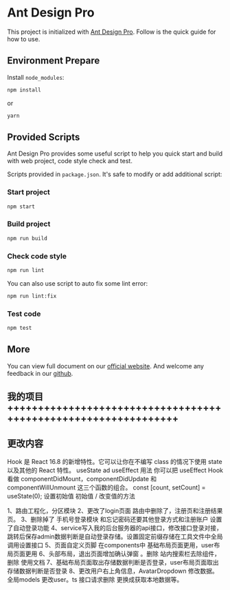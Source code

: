 # Ant Design Pro

This project is initialized with [Ant Design Pro](https://pro.ant.design). Follow is the quick guide for how to use.

## Environment Prepare

Install `node_modules`:

```bash
npm install
```

or

```bash
yarn
```

## Provided Scripts

Ant Design Pro provides some useful script to help you quick start and build with web project, code style check and test.

Scripts provided in `package.json`. It's safe to modify or add additional script:

### Start project

```bash
npm start
```

### Build project

```bash
npm run build
```

### Check code style

```bash
npm run lint
```

You can also use script to auto fix some lint error:

```bash
npm run lint:fix
```

### Test code

```bash
npm test
```

## More

You can view full document on our [official website](https://pro.ant.design). And welcome any feedback in our [github](https://github.com/ant-design/ant-design-pro).

## 我的项目+++++++++++++++++++++++++++++++++++++++++++++++++++++++++++++++

## 更改内容

Hook 是 React 16.8 的新增特性。它可以让你在不编写 class 的情况下使用 state 以及其他的 React 特性。
useState ad useEffect 用法
你可以把 useEffect Hook 看做 componentDidMount，componentDidUpdate 和 componentWillUnmount 这三个函数的组合。
const [count, setCount] = useState(0); 设置初始值   初始值 / 改变值的方法

1、路由工程化，分区模块
2、更改了login页面 路由中删除了，注册页和注册结果页。
3、删除掉了 手机号登录模块 和忘记密码还要其他登录方式和注册账户 设置了自动登录功能
4、service写入我的后台服务器的api接口，修改接口登录对接，跳转后保存admin数据判断是自动登录存储。设置固定前缀存储在工具文件中全局调用设置接口
5、页面自定义页脚 在components中 基础布局页面更用，user布局页面更用
6、头部布局，退出页面增加确认弹窗 。删除 站内搜索栏去除组件，删除 使用文档
7、基础布局页面取出存储数据判断是否登录，user布局页面取出存储数据判断是否登录
8、更改用户右上角信息，AvatarDropdown 修改数据。全局models 更改user。ts  接口请求删除 更换成获取本地数据等。
